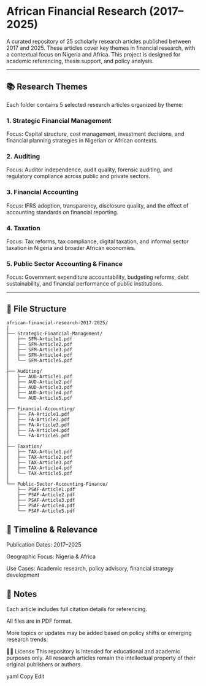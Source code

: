 # African Financial Research (2017–2025)

A curated repository of 25 scholarly research articles published between 2017 and 2025. These articles cover key themes in financial research, with a contextual focus on Nigeria and Africa. This project is designed for academic referencing, thesis support, and policy analysis.

---

## 📚 Research Themes

Each folder contains 5 selected research articles organized by theme:

### 1. Strategic Financial Management
Focus: Capital structure, cost management, investment decisions, and financial planning strategies in Nigerian or African contexts.

### 2. Auditing
Focus: Auditor independence, audit quality, forensic auditing, and regulatory compliance across public and private sectors.

### 3. Financial Accounting
Focus: IFRS adoption, transparency, disclosure quality, and the effect of accounting standards on financial reporting.

### 4. Taxation
Focus: Tax reforms, tax compliance, digital taxation, and informal sector taxation in Nigeria and broader African economies.

### 5. Public Sector Accounting & Finance
Focus: Government expenditure accountability, budgeting reforms, debt sustainability, and financial performance of public institutions.

---

## 📁 File Structure

```plaintext
african-financial-research-2017-2025/
│
├── Strategic-Financial-Management/
│   ├── SFM-Article1.pdf
│   ├── SFM-Article2.pdf
│   ├── SFM-Article3.pdf
│   ├── SFM-Article4.pdf
│   └── SFM-Article5.pdf
│
├── Auditing/
│   ├── AUD-Article1.pdf
│   ├── AUD-Article2.pdf
│   ├── AUD-Article3.pdf
│   ├── AUD-Article4.pdf
│   └── AUD-Article5.pdf
│
├── Financial-Accounting/
│   ├── FA-Article1.pdf
│   ├── FA-Article2.pdf
│   ├── FA-Article3.pdf
│   ├── FA-Article4.pdf
│   └── FA-Article5.pdf
│
├── Taxation/
│   ├── TAX-Article1.pdf
│   ├── TAX-Article2.pdf
│   ├── TAX-Article3.pdf
│   ├── TAX-Article4.pdf
│   └── TAX-Article5.pdf
│
└── Public-Sector-Accounting-Finance/
    ├── PSAF-Article1.pdf
    ├── PSAF-Article2.pdf
    ├── PSAF-Article3.pdf
    ├── PSAF-Article4.pdf
    └── PSAF-Article5.pdf
```
## 📅 Timeline & Relevance
Publication Dates: 2017–2025

Geographic Focus: Nigeria & Africa

Use Cases: Academic research, policy advisory, financial strategy development

## 📌 Notes
Each article includes full citation details for referencing.

All files are in PDF format.

More topics or updates may be added based on policy shifts or emerging research trends.

👨‍🎓 License
This repository is intended for educational and academic purposes only. All research articles remain the intellectual property of their original publishers or authors.

yaml
Copy
Edit
